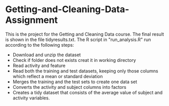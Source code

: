 # Getting-and-Cleaning-Data-Assignment
This is the project for the Getting and Cleaning Data course. The final result is shown in the file tidyresults.txt. The R script in "run_analysis.R" run according to the following steps:
 * Download and unzip the dataset
 * Check if folder does not exists creat it in working directory
 * Read activity and feature 
 * Read both the training and test datasets, keeping only those columns which reflect a mean or standard deviation
 * Merges the training and the test sets to create one data set
 * Converts the activity and subject columns into factors
 * Creates a tidy dataset that consists of the average value of  subject and activity variables.
